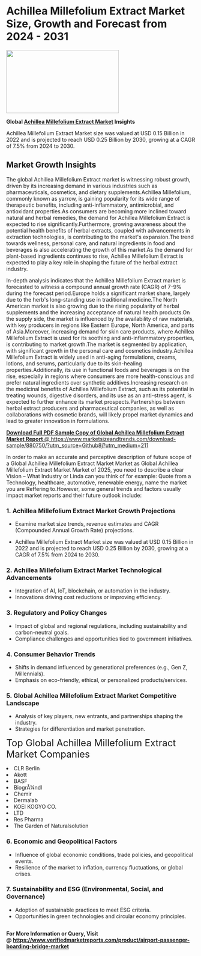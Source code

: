 <H1>Achillea Millefolium Extract Market Size, Growth and Forecast from 2024 - 2031</H1><img class="aligncenter size-medium wp-image-584254" src="https://thirdeyenews.in/wp-content/uploads/2024/09/Global-Market-Research-300x168.jpeg" alt="" width="300" height="168" /><p><strong>Global&nbsp;<a href="https://www.marketsizeandtrends.com/download-sample/880750/?utm_source=Github8j?utm_medium=211">Achillea Millefolium Extract Market</a> Insights</strong></p><p>Achillea Millefolium Extract Market size was valued at USD 0.15 Billion in 2022 and is projected to reach USD 0.25 Billion by 2030, growing at a CAGR of 7.5% from 2024 to 2030.</p><p><h2>Market Growth Insights</h2> <p>The global Achillea Millefolium Extract market is witnessing robust growth, driven by its increasing demand in various industries such as pharmaceuticals, cosmetics, and dietary supplements.Achillea Millefolium, commonly known as yarrow, is gaining popularity for its wide range of therapeutic benefits, including anti-inflammatory, antimicrobial, and antioxidant properties.As consumers are becoming more inclined toward natural and herbal remedies, the demand for Achillea Millefolium Extract is expected to rise significantly.Furthermore, growing awareness about the potential health benefits of herbal extracts, coupled with advancements in extraction technologies, is contributing to the market's expansion.The trend towards wellness, personal care, and natural ingredients in food and beverages is also accelerating the growth of this market.As the demand for plant-based ingredients continues to rise, Achillea Millefolium Extract is expected to play a key role in shaping the future of the herbal extract industry.</p> <p><a href="#"></a></p> <p>In-depth analysis indicates that the Achillea Millefolium Extract market is forecasted to witness a compound annual growth rate (CAGR) of 7-9% during the forecast period.Europe holds a significant market share, largely due to the herb's long-standing use in traditional medicine.The North American market is also growing due to the rising popularity of herbal supplements and the increasing acceptance of natural health products.On the supply side, the market is influenced by the availability of raw materials, with key producers in regions like Eastern Europe, North America, and parts of Asia.Moreover, increasing demand for skin care products, where Achillea Millefolium Extract is used for its soothing and anti-inflammatory properties, is contributing to market growth.The market is segmented by application, with significant growth in the personal care and cosmetics industry.Achillea Millefolium Extract is widely used in anti-aging formulations, creams, lotions, and serums, particularly due to its skin-healing properties.Additionally, its use in functional foods and beverages is on the rise, especially in regions where consumers are more health-conscious and prefer natural ingredients over synthetic additives.Increasing research on the medicinal benefits of Achillea Millefolium Extract, such as its potential in treating wounds, digestive disorders, and its use as an anti-stress agent, is expected to further enhance its market prospects.Partnerships between herbal extract producers and pharmaceutical companies, as well as collaborations with cosmetic brands, will likely propel market dynamics and lead to greater innovation in formulations.<p><a href="#"></p><p><span class=""><strong>Download Full PDF Sample Copy of Global Achillea Millefolium Extract Market Report</strong> @ <a href="https://www.marketsizeandtrends.com/download-sample/880750/?utm_source=Github8j?utm_medium=211" target="_blank">https://www.marketsizeandtrends.com/download-sample/880750/?utm_source=Github8j?utm_medium=211</a></span></p><p>In order to make an accurate and perceptive description of future scope of a Global&nbsp;Achillea Millefolium Extract Market Market as Global&nbsp;Achillea Millefolium Extract Market Market of 2025, you need to describe a clear Vision &ndash; What Industry or Linda can you think of for example: Quote from a Technology, healthcare, automotive, renewable energy, name the market you are Reffering to.However, some general trends and factors usually impact market reports and their future outlook include:</p><h3>1.&nbsp;<strong>Achillea Millefolium Extract Market Growth Projections</strong></h3><ul><li>Examine market size trends, revenue estimates and CAGR (Compounded Annual Growth Rate) projections.</li><li><p>Achillea Millefolium Extract Market size was valued at USD 0.15 Billion in 2022 and is projected to reach USD 0.25 Billion by 2030, growing at a CAGR of 7.5% from 2024 to 2030.</p></li></ul><h3>2.&nbsp;<strong>Achillea Millefolium Extract Market Technological Advancements</strong></h3><ul><li>Integration of AI, IoT, blockchain, or automation in the industry.</li><li>Innovations driving cost reductions or improving efficiency.</li></ul><h3>3.&nbsp;<strong>Regulatory and Policy Changes</strong></h3><ul><li>Impact of global and regional regulations, including sustainability and carbon-neutral goals.</li><li>Compliance challenges and opportunities tied to government initiatives.</li></ul><h3>4.&nbsp;<strong>Consumer Behavior Trends</strong></h3><ul><li>Shifts in demand influenced by generational preferences (e.g., Gen Z, Millennials).</li><li>Emphasis on eco-friendly, ethical, or personalized products/services.</li></ul><h3>5.&nbsp;<strong>Global Achillea Millefolium Extract Market Competitive Landscape</strong></h3><ul><li>Analysis of key players, new entrants, and partnerships shaping the industry.</li><li>Strategies for differentiation and market penetration.</li></ul><p data-pm-slice="1 1 []"><span style="color: inherit; font-family: inherit; font-size: 25px;">Top Global Achillea Millefolium Extract Market Companies</span></p><div class="" data-test-id=""><p><li>CLR Berlin</li><li> Akott</li><li> BASF</li><li> BiogrÃ¼ndl</li><li> Chemir</li><li> Dermalab</li><li> KOEI KOGYO CO.</li><li>LTD</li><li> Res Pharma</li><li> The Garden of Naturalsolution</li></p></div><h3>6.&nbsp;<strong>Economic and Geopolitical Factors</strong></h3><ul><li>Influence of global economic conditions, trade policies, and geopolitical events.</li><li>Resilience of the market to inflation, currency fluctuations, or global crises.</li></ul><h3>7.&nbsp;<strong>Sustainability and ESG (Environmental, Social, and Governance)</strong></h3><ul><li>Adoption of sustainable practices to meet ESG criteria.</li><li>Opportunities in green technologies and circular economy principles.</li></ul><h2><strong style="font-size: 14px;">For More Information or Query, Visit @&nbsp;</strong><a style="background-color: #ffffff; font-size: 14px;" href="https://www.marketsizeandtrends.com/report/achillea-millefolium-extract-market/" target="_blank">https://www.verifiedmarketreports.com/product/airport-passenger-boarding-bridge-market</a></h2>
